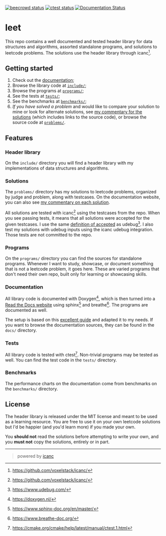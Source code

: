 [![beecrowd status](https://github.com/voxelstack/leet/actions/workflows/beecrowd.yaml/badge.svg)](https://judge.beecrowd.com/en/profile/578583)
[![ctest status](https://github.com/voxelstack/leet/actions/workflows/ctest.yaml/badge.svg)](#)
[![Documentation Status](https://readthedocs.org/projects/leet/badge/?version=latest)](https://leet.readthedocs.io/en/latest/?badge=latest)

# leet
This repo contains a well documented and tested header library for data structures and algorithms, assorted standalone programs, and solutions to leetcode problems. The solutions use the header library through icanc[^5].

## Getting started
1. Check out the [documentation](https://leet.readthedocs.io/en/latest/lib/index.html);
2. Browse the library code at [`include/`](https://github.com/voxelstack/leet/tree/main/include);
3. Browse the programs at [`programs/`](https://github.com/voxelstack/leet/tree/main/programs);
3. See the tests at [`tests/`](https://github.com/voxelstack/leet/tree/main/tests);
4. See the benchmarks at [`benchmarks/`](https://github.com/voxelstack/leet/tree/main/benchmarks);
5. *If you have solved a problem* and would like to compare your solution to mine or look for alternate solutions, see [my commentary for the solutions](https://leet.readthedocs.io/en/latest/problems/index.html#) (which includes links to the source code), or browse the source code at [`problems/`](https://github.com/voxelstack/leet/tree/main/problems/).

## Features
### Header library
On the `include/` directory you will find a header library with my implementations of data structures and algorithms.

### Solutions
The `problems/` directory has my solutions to leetcode problems, organized by judge and problem, along with testcases. On the documentation website, you can also see [my commentary on each solution](https://leet.readthedocs.io/en/latest/problems/index.html).

All solutions are tested with icanc[^5] using the testcases from the repo. When you see passing tests, it means that all solutions were accepted for the given testcases. I use the same [definition of accepted](https://www.udebug.com/faq#accepted-section) as udebug[^6]. I also test my solutions with udebug inputs using the icanc udebug integration. Those tests are not committed to the repo.

### Programs
On the `programs/` directory you can find the sources for standalone programs. Whenever I want to study, showcase, or document something that is not a leetcode problem, it goes here.
These are varied programs that don't need their own repo, built only for learning or showcasing skills.

### Documentation
All library code is documented with Doxygen[^1], which is then turned into a [Read the Docs website](https://leet.readthedocs.io/en/latest/?badge=latest) using sphinx[^2] and breathe[^3]. The programs are documented as well.

The setup is based on this [excellent guide](https://devblogs.microsoft.com/cppblog/clear-functional-c-documentation-with-sphinx-breathe-doxygen-cmake/) and adapted it to my needs. If you want to browse the documentation sources, they can be found in the `docs/` directory.

### Tests
All library code is tested with ctest[^4]. Non-trivial programs may be tested as well. You can find the test code in the `tests/` directory.

### Benchmarks
The performance charts on the documentation come from benchmarks on the `benchmarks/` directory.

## License
The header library is released under the MIT license and meant to be used as a learning resource. You are free to use it on your own leetcode solutions but I'd be happier (and you'd learn more) if you made your own.

You **should not** read the solutions before attempting to write your own, and you **must not** copy the solutions, entirely or in part.

---
> powered by [icanc](https://github.com/voxelstack/icanc)

[^1]: https://doxygen.nl/
[^2]: https://www.sphinx-doc.org/en/master/
[^3]: https://www.breathe-doc.org/
[^4]: https://cmake.org/cmake/help/latest/manual/ctest.1.html
[^5]: https://github.com/voxelstack/icanc/
[^6]: https://www.udebug.com/
